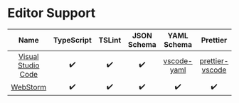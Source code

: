 # Editor Support

|         Name         |     TypeScript     |       TSLint       |    JSON Schema     |    YAML Schema     |      Prettier      |
| :------------------: | :----------------: | :----------------: | :----------------: | :----------------: | :----------------: |
| [Visual Studio Code] | :heavy_check_mark: | :heavy_check_mark: | :heavy_check_mark: |   [vscode-yaml]    | [prettier-vscode]  |
|      [WebStorm]      | :heavy_check_mark: | :heavy_check_mark: | :heavy_check_mark: | :heavy_check_mark: | :heavy_check_mark: |

[visual studio code]: https://code.visualstudio.com/
[vscode-yaml]: https://marketplace.visualstudio.com/items?itemName=redhat.vscode-yaml
[prettier-vscode]: https://marketplace.visualstudio.com/items?itemName=esbenp.prettier-vscode
[webstorm]: https://www.jetbrains.com/webstorm/
